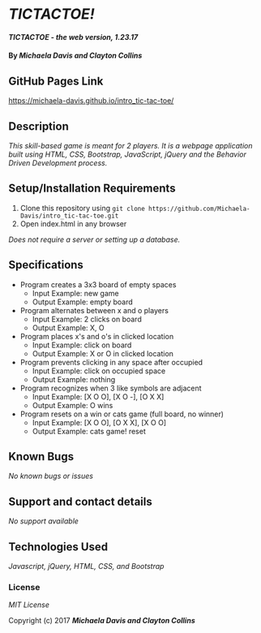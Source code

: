 # _TICTACTOE!_

#### _TICTACTOE - the web version, 1.23.17_

#### By _**Michaela Davis and Clayton Collins**_

## GitHub Pages Link
https://michaela-davis.github.io/intro_tic-tac-toe/

## Description

_This skill-based game is meant for 2 players. It is a webpage application built using HTML, CSS, Bootstrap, JavaScript, jQuery and the Behavior Driven Development process._

## Setup/Installation Requirements

1. Clone this repository using `git clone https://github.com/Michaela-Davis/intro_tic-tac-toe.git`
2. Open index.html in any browser

_Does not require a server or setting up a database._

## Specifications
* Program creates a 3x3 board of empty spaces
  * Input Example: new game
  * Output Example: empty board
* Program alternates between x and o players
  * Input Example: 2 clicks on board
  * Output Example: X, O
* Program places x's and o's in clicked location
  * Input Example: click on board
  * Output Example: X or O in clicked location
* Program prevents clicking in any space after occupied
  * Input Example: click on occupied space
  * Output Example: nothing
* Program recognizes when 3 like symbols are adjacent
  * Input Example: [X O O], [X O -], [O X X]
  * Output Example: O wins
* Program resets on a win or cats game (full board, no winner)
  * Input Example: [X O O], [O X X], [X O O]
  * Output Example: cats game! reset



## Known Bugs

_No known bugs or issues_

## Support and contact details

_No support available_

## Technologies Used

_Javascript, jQuery, HTML, CSS, and Bootstrap_

### License

*MIT License*

Copyright (c) 2017 **_Michaela Davis and Clayton Collins_**
